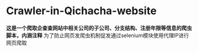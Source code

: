 # Crawler-in-Qichacha-website
__这是一个爬取企查查网站中相关公司的子公司、分支结构、注册年限等信息的爬虫脚本，内涵注释__
为了防止网页发爬虫机制促发通过selenium模块使用代理IP进行网页爬取
